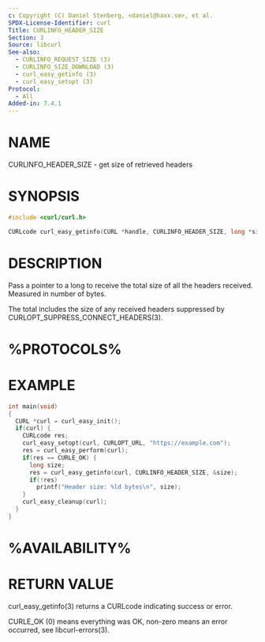 ```yaml
---
c: Copyright (C) Daniel Stenberg, <daniel@haxx.se>, et al.
SPDX-License-Identifier: curl
Title: CURLINFO_HEADER_SIZE
Section: 3
Source: libcurl
See-also:
  - CURLINFO_REQUEST_SIZE (3)
  - CURLINFO_SIZE_DOWNLOAD (3)
  - curl_easy_getinfo (3)
  - curl_easy_setopt (3)
Protocol:
  - All
Added-in: 7.4.1
---
```


# NAME

CURLINFO_HEADER_SIZE - get size of retrieved headers

# SYNOPSIS

~~~c
#include <curl/curl.h>

CURLcode curl_easy_getinfo(CURL *handle, CURLINFO_HEADER_SIZE, long *sizep);
~~~

# DESCRIPTION

Pass a pointer to a long to receive the total size of all the headers
received. Measured in number of bytes.

The total includes the size of any received headers suppressed by
CURLOPT_SUPPRESS_CONNECT_HEADERS(3).

# %PROTOCOLS%

# EXAMPLE

~~~c
int main(void)
{
  CURL *curl = curl_easy_init();
  if(curl) {
    CURLcode res;
    curl_easy_setopt(curl, CURLOPT_URL, "https://example.com");
    res = curl_easy_perform(curl);
    if(res == CURLE_OK) {
      long size;
      res = curl_easy_getinfo(curl, CURLINFO_HEADER_SIZE, &size);
      if(!res)
        printf("Header size: %ld bytes\n", size);
    }
    curl_easy_cleanup(curl);
  }
}
~~~

# %AVAILABILITY%

# RETURN VALUE

curl_easy_getinfo(3) returns a CURLcode indicating success or error.

CURLE_OK (0) means everything was OK, non-zero means an error occurred, see
libcurl-errors(3).
